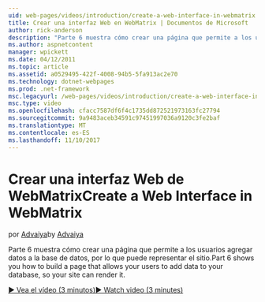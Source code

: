 ```yaml
---
uid: web-pages/videos/introduction/create-a-web-interface-in-webmatrix
title: Crear una interfaz Web en WebMatrix | Documentos de Microsoft
author: rick-anderson
description: "Parte 6 muestra cómo crear una página que permite a los usuarios agregar datos a la base de datos, por lo que puede representar el sitio."
ms.author: aspnetcontent
manager: wpickett
ms.date: 04/12/2011
ms.topic: article
ms.assetid: a0529495-422f-4008-94b5-5fa913ac2e70
ms.technology: dotnet-webpages
ms.prod: .net-framework
msc.legacyurl: /web-pages/videos/introduction/create-a-web-interface-in-webmatrix
msc.type: video
ms.openlocfilehash: cfacc7587df6f4c1735dd872521973163fc27794
ms.sourcegitcommit: 9a9483aceb34591c97451997036a9120c3fe2baf
ms.translationtype: MT
ms.contentlocale: es-ES
ms.lasthandoff: 11/10/2017
---
```

<a name="create-a-web-interface-in-webmatrix"></a><span data-ttu-id="41670-103">Crear una interfaz Web de WebMatrix</span><span class="sxs-lookup"><span data-stu-id="41670-103">Create a Web Interface in WebMatrix</span></span>
====================
<span data-ttu-id="41670-104">por [Advaiya](https://twitter.com/Advaiyasolns)</span><span class="sxs-lookup"><span data-stu-id="41670-104">by [Advaiya](https://twitter.com/Advaiyasolns)</span></span>

<span data-ttu-id="41670-105">Parte 6 muestra cómo crear una página que permite a los usuarios agregar datos a la base de datos, por lo que puede representar el sitio.</span><span class="sxs-lookup"><span data-stu-id="41670-105">Part 6 shows you how to build a page that allows your users to add data to your database, so your site can render it.</span></span>

[<span data-ttu-id="41670-106">&#9654; Vea el vídeo (3 minutos)</span><span class="sxs-lookup"><span data-stu-id="41670-106">&#9654; Watch video (3 minutes)</span></span>](https://channel9.msdn.com/Blogs/ASP-NET-Site-Videos/create-a-web-interface-in-webmatrix)
